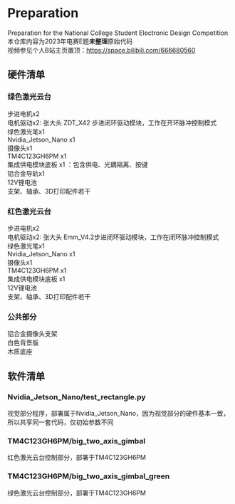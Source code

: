 # Preparation
Preparation for the National College Student Electronic Design Competition  
本仓库内容为2023年电赛E题**未整理**原始代码  
视频参见个人B站主页置顶：https://space.bilibili.com/666680560  
## 硬件清单
### 绿色激光云台
步进电机x2  
电机驱动x2: 张大头 ZDT_X42 步进闭环驱动模块，工作在开环脉冲控制模式  
绿色激光笔x1  
Nvidia_Jetson_Nano x1  
摄像头x1  
TM4C123GH6PM x1  
集成供电模块底板 x1 ：包含供电、光耦隔离、按键  
铝合金导轨x1  
12V锂电池  
支架、轴承、3D打印配件若干  
### 红色激光云台
步进电机x2  
电机驱动x2: 张大头 Emm_V4.2步进闭环驱动模块，工作在闭环脉冲控制模式  
绿色激光笔x1  
Nvidia_Jetson_Nano x1  
摄像头x1  
TM4C123GH6PM x1  
集成供电模块底板 x1  
12V锂电池<br>
支架、轴承、3D打印配件若干  
### 公共部分
铝合金摄像头支架  
白色背景版  
木质底座  
## 软件清单
### Nvidia_Jetson_Nano/test_rectangle.py
视觉部分程序，部署属于Nvidia_Jetson_Nano，因为视觉部分的硬件基本一致，所以共享同一套代码，仅初始参数不同  
### TM4C123GH6PM/big_two_axis_gimbal
红色激光云台控制部分，部署于TM4C123GH6PM  
### TM4C123GH6PM/big_two_axis_gimbal_green
绿色激光云台控制部分，部署于TM4C123GH6PM  
